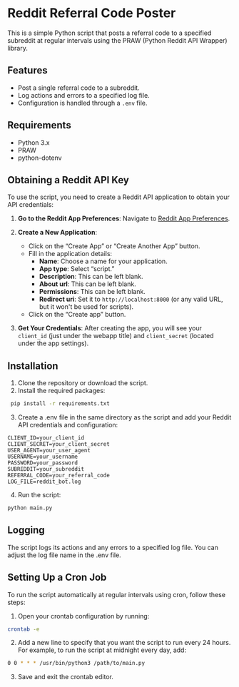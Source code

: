 # Reddit Referral Code Poster

This is a simple Python script that posts a referral code to a specified subreddit at regular intervals using the PRAW (Python Reddit API Wrapper) library.

## Features

-   Post a single referral code to a subreddit.
-   Log actions and errors to a specified log file.
-   Configuration is handled through a `.env` file.

## Requirements

-   Python 3.x
-   PRAW
-   python-dotenv

## Obtaining a Reddit API Key

To use the script, you need to create a Reddit API application to obtain your API credentials:

1.  **Go to the Reddit App Preferences**: Navigate to [Reddit App Preferences](https://old.reddit.com/prefs/apps).

2.  **Create a New Application**:

    -   Click on the “Create App” or “Create Another App” button.
    -   Fill in the application details:
        -   **Name**: Choose a name for your application.
        -   **App type**: Select “script.”
        -   **Description**: This can be left blank.
        -   **About url**: This can be left blank.
        -   **Permissions**: This can be left blank.
        -   **Redirect uri**: Set it to `http://localhost:8000` (or any valid URL, but it won't be used for scripts).
    -   Click on the “Create app” button.

3.  **Get Your Credentials**: After creating the app, you will see your `client_id` (just under the webapp title) and `client_secret` (located under the app settings).

## Installation

1.  Clone the repository or download the script.
2.  Install the required packages:

```bash
 pip install -r requirements.txt
```

3.  Create a .env file in the same directory as the script and add your Reddit API credentials and configuration:

```
CLIENT_ID=your_client_id
CLIENT_SECRET=your_client_secret
USER_AGENT=your_user_agent
USERNAME=your_username
PASSWORD=your_password
SUBREDDIT=your_subreddit
REFERRAL_CODE=your_referral_code
LOG_FILE=reddit_bot.log
```
4.  Run the script:

```bash
python main.py
```

## Logging

The script logs its actions and any errors to a specified log file. You can adjust the log file name in the .env file.

## Setting Up a Cron Job

To run the script automatically at regular intervals using cron, follow these steps:

1.  Open your crontab configuration by running:

```bash
crontab -e
```

2.  Add a new line to specify that you want the script to run every 24 hours. For example, to run the script at midnight every day, add:

```bash
0 0 * * * /usr/bin/python3 /path/to/main.py
```

3.  Save and exit the crontab editor.

